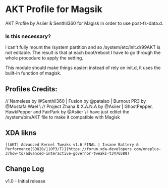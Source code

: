 # AKT Profile for Magsik
AKT Profile by Asiier & Senthil360 for Magisk in order to use post-fs-data.d.

### Is this necessary?
I can't fully mount the /system partition and so /system/etc/init.d/99AKT is not editable.
The result is that at each boot/reboot I have to go through the whole procedure to apply the setting.

This module should make things easier: instead of rely on init.d, it uses the built-in function of magisk.

## Profiles Credits:
// Nameless by @Senthil360 | Fusion by @patalao | Burnout PR3 by @Mostafa Wael \\
// Project Zhana & X.A.N.A by @Asiier | GhostPepper, HawkPepper and FairPark by @Asiier \\
I have just editet the /system/bin/AKT file to make it compatible with Magisk

## XDA likns
	[[AKT] Advanced Kernel Tweaks v1.6 FINAL | Insane Battery & Performance(SD820/1|OP3/T)](https://forum.xda-developers.com/oneplus-3/how-to/advanced-interactive-governor-tweaks-t3476589)

## Change Log
v1.0
    - Initial release
